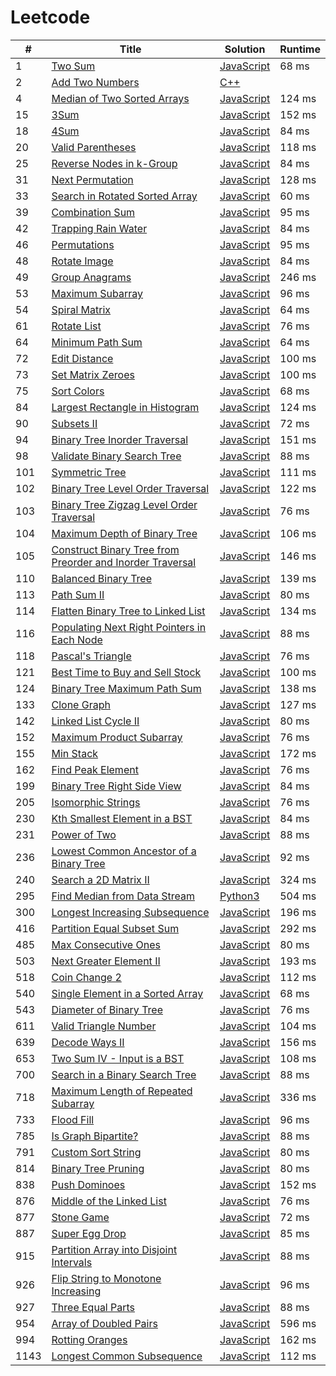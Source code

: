 # Leetcode

| # | Title | Solution | Runtime |
|---| ----- | -------- | ------- |
|1|[ Two Sum](https://leetcode.com/problems/two-sum/)|[JavaScript](./solutions/1.%20Two%20Sum.js)|68 ms|
|2|[ Add Two Numbers](https://leetcode.com/problems/add-two-numbers/)|[C++](./solutions/2.%20Add%20Two%20Numbers.cpp)||
|4|[ Median of Two Sorted Arrays](https://leetcode.com/problems/median-of-two-sorted-arrays/)|[JavaScript](./solutions/4.%20Median%20of%20Two%20Sorted%20Arrays.js)|124 ms|
|15|[ 3Sum](https://leetcode.com/problems/3sum/)|[JavaScript](./solutions/15.%203Sum.js)|152 ms|
|18|[ 4Sum](https://leetcode.com/problems/4sum/)|[JavaScript](./solutions/18.%204Sum.js)|84 ms|
|20|[ Valid Parentheses](https://leetcode.com/problems/valid-parentheses/)|[JavaScript](./solutions/20.%20Valid%20Parentheses.js)|118 ms|
|25|[ Reverse Nodes in k-Group](https://leetcode.com/problems/reverse-nodes-in-k-group/)|[JavaScript](./solutions/25.%20Reverse%20Nodes%20in%20k-Group.js)|84 ms|
|31|[ Next Permutation](https://leetcode.com/problems/next-permutation/)|[JavaScript](./solutions/31.%20Next%20Permutation.js)|128 ms|
|33|[ Search in Rotated Sorted Array](https://leetcode.com/problems/search-in-rotated-sorted-array/)|[JavaScript](./solutions/33.%20Search%20in%20Rotated%20Sorted%20Array.js)|60 ms|
|39|[ Combination Sum](https://leetcode.com/problems/combination-sum/)|[JavaScript](./solutions/39.%20Combination%20Sum.js)|95 ms|
|42|[ Trapping Rain Water](https://leetcode.com/problems/trapping-rain-water/)|[JavaScript](./solutions/42.%20Trapping%20Rain%20Water.js)|84 ms|
|46|[ Permutations](https://leetcode.com/problems/permutations/)|[JavaScript](./solutions/46.%20Permutations.js)|95 ms|
|48|[ Rotate Image](https://leetcode.com/problems/rotate-image/)|[JavaScript](./solutions/48.%20Rotate%20Image.js)|84 ms|
|49|[ Group Anagrams](https://leetcode.com/problems/group-anagrams/)|[JavaScript](./solutions/49.%20Group%20Anagrams.js)|246 ms|
|53|[ Maximum Subarray](https://leetcode.com/problems/maximum-subarray/)|[JavaScript](./solutions/53.%20Maximum%20Subarray.js)|96 ms|
|54|[ Spiral Matrix](https://leetcode.com/problems/spiral-matrix/)|[JavaScript](./solutions/54.%20Spiral%20Matrix.js)|64 ms|
|61|[ Rotate List](https://leetcode.com/problems/rotate-list/)|[JavaScript](./solutions/61.%20Rotate%20List.js)|76 ms|
|64|[ Minimum Path Sum](https://leetcode.com/problems/minimum-path-sum/)|[JavaScript](./solutions/64.%20Minimum%20Path%20Sum.js)|64 ms|
|72|[ Edit Distance](https://leetcode.com/problems/edit-distance/)|[JavaScript](./solutions/72.%20Edit%20Distance.js)|100 ms|
|73|[ Set Matrix Zeroes](https://leetcode.com/problems/set-matrix-zeroes/)|[JavaScript](./solutions/73.%20Set%20Matrix%20Zeroes.js)|100 ms|
|75|[ Sort Colors](https://leetcode.com/problems/sort-colors/)|[JavaScript](./solutions/75.%20Sort%20Colors.js)|68 ms|
|84|[ Largest Rectangle in Histogram](https://leetcode.com/problems/largest-rectangle-in-histogram/)|[JavaScript](./solutions/84.%20Largest%20Rectangle%20in%20Histogram.js)|124 ms|
|90|[ Subsets II](https://leetcode.com/problems/subsets-ii/)|[JavaScript](./solutions/90.%20Subsets%20II.js)|72 ms|
|94|[ Binary Tree Inorder Traversal](https://leetcode.com/problems/binary-tree-inorder-traversal/)|[JavaScript](./solutions/94.%20Binary%20Tree%20Inorder%20Traversal.js)|151 ms|
|98|[ Validate Binary Search Tree](https://leetcode.com/problems/validate-binary-search-tree/)|[JavaScript](./solutions/98.%20Validate%20Binary%20Search%20Tree.js)|88 ms|
|101|[ Symmetric Tree](https://leetcode.com/problems/symmetric-tree/)|[JavaScript](./solutions/101.%20Symmetric%20Tree.js)|111 ms|
|102|[ Binary Tree Level Order Traversal](https://leetcode.com/problems/binary-tree-level-order-traversal/)|[JavaScript](./solutions/102.%20Binary%20Tree%20Level%20Order%20Traversal.js)|122 ms|
|103|[ Binary Tree Zigzag Level Order Traversal](https://leetcode.com/problems/binary-tree-zigzag-level-order-traversal/)|[JavaScript](./solutions/103.%20Binary%20Tree%20Zigzag%20Level%20Order%20Traversal.js)|76 ms|
|104|[ Maximum Depth of Binary Tree](https://leetcode.com/problems/maximum-depth-of-binary-tree/)|[JavaScript](./solutions/104.%20Maximum%20Depth%20of%20Binary%20Tree.js)|106 ms|
|105|[ Construct Binary Tree from Preorder and Inorder Traversal](https://leetcode.com/problems/construct-binary-tree-from-preorder-and-inorder-traversal/)|[JavaScript](./solutions/105.%20Construct%20Binary%20Tree%20from%20Preorder%20and%20Inorder%20Traversal.js)|146 ms|
|110|[ Balanced Binary Tree](https://leetcode.com/problems/balanced-binary-tree/)|[JavaScript](./solutions/110.%20Balanced%20Binary%20Tree.js)|139 ms|
|113|[ Path Sum II](https://leetcode.com/problems/path-sum-ii/)|[JavaScript](./solutions/113.%20Path%20Sum%20II.js)|80 ms|
|114|[ Flatten Binary Tree to Linked List](https://leetcode.com/problems/flatten-binary-tree-to-linked-list/)|[JavaScript](./solutions/114.%20Flatten%20Binary%20Tree%20to%20Linked%20List.js)|134 ms|
|116|[ Populating Next Right Pointers in Each Node](https://leetcode.com/problems/populating-next-right-pointers-in-each-node/)|[JavaScript](./solutions/116.%20Populating%20Next%20Right%20Pointers%20in%20Each%20Node.js)|88 ms|
|118|[ Pascal's Triangle](https://leetcode.com/problems/pascals-triangle/)|[JavaScript](./solutions/118.%20Pascal's%20Triangle.js)|76 ms|
|121|[ Best Time to Buy and Sell Stock](https://leetcode.com/problems/best-time-to-buy-and-sell-stock/)|[JavaScript](./solutions/121.%20Best%20Time%20to%20Buy%20and%20Sell%20Stock.js)|100 ms|
|124|[ Binary Tree Maximum Path Sum](https://leetcode.com/problems/binary-tree-maximum-path-sum/)|[JavaScript](./solutions/124.%20Binary%20Tree%20Maximum%20Path%20Sum.js)|138 ms|
|133|[ Clone Graph](https://leetcode.com/problems/clone-graph/)|[JavaScript](./solutions/133.%20Clone%20Graph.js)|127 ms|
|142|[ Linked List Cycle II](https://leetcode.com/problems/linked-list-cycle-ii/)|[JavaScript](./solutions/142.%20Linked%20List%20Cycle%20II.js)|80 ms|
|152|[ Maximum Product Subarray](https://leetcode.com/problems/maximum-product-subarray/)|[JavaScript](./solutions/152.%20Maximum%20Product%20Subarray.js)|76 ms|
|155|[ Min Stack](https://leetcode.com/problems/min-stack/)|[JavaScript](./solutions/155.%20Min%20Stack.js)|172 ms|
|162|[ Find Peak Element](https://leetcode.com/problems/find-peak-element/)|[JavaScript](./solutions/162.%20Find%20Peak%20Element.js)|76 ms|
|199|[ Binary Tree Right Side View](https://leetcode.com/problems/binary-tree-right-side-view/)|[JavaScript](./solutions/199.%20Binary%20Tree%20Right%20Side%20View.js)|84 ms|
|205|[ Isomorphic Strings](https://leetcode.com/problems/isomorphic-strings/)|[JavaScript](./solutions/205.%20Isomorphic%20Strings.js)|76 ms|
|230|[ Kth Smallest Element in a BST](https://leetcode.com/problems/kth-smallest-element-in-a-bst/)|[JavaScript](./solutions/230.%20Kth%20Smallest%20Element%20in%20a%20BST.js)|84 ms|
|231|[ Power of Two](https://leetcode.com/problems/power-of-two/)|[JavaScript](./solutions/231.%20Power%20of%20Two.js)|88 ms|
|236|[ Lowest Common Ancestor of a Binary Tree](https://leetcode.com/problems/lowest-common-ancestor-of-a-binary-tree/)|[JavaScript](./solutions/236.%20Lowest%20Common%20Ancestor%20of%20a%20Binary%20Tree.js)|92 ms|
|240|[ Search a 2D Matrix II](https://leetcode.com/problems/search-a-2d-matrix-ii/)|[JavaScript](./solutions/240.%20Search%20a%202D%20Matrix%20II.js)|324 ms|
|295|[ Find Median from Data Stream](https://leetcode.com/problems/find-median-from-data-stream/)|[Python3](./solutions/295.%20Find%20Median%20from%20Data%20Stream.py)|504 ms|
|300|[ Longest Increasing Subsequence](https://leetcode.com/problems/longest-increasing-subsequence/)|[JavaScript](./solutions/300.%20Longest%20Increasing%20Subsequence.js)|196 ms|
|416|[ Partition Equal Subset Sum](https://leetcode.com/problems/partition-equal-subset-sum/)|[JavaScript](./solutions/416.%20Partition%20Equal%20Subset%20Sum.js)|292 ms|
|485|[ Max Consecutive Ones](https://leetcode.com/problems/max-consecutive-ones/)|[JavaScript](./solutions/485.%20Max%20Consecutive%20Ones.js)|80 ms|
|503|[ Next Greater Element II](https://leetcode.com/problems/next-greater-element-ii/)|[JavaScript](./solutions/503.%20Next%20Greater%20Element%20II.js)|193 ms|
|518|[ Coin Change 2](https://leetcode.com/problems/coin-change-2/)|[JavaScript](./solutions/518.%20Coin%20Change%202.js)|112 ms|
|540|[ Single Element in a Sorted Array](https://leetcode.com/problems/single-element-in-a-sorted-array/)|[JavaScript](./solutions/540.%20Single%20Element%20in%20a%20Sorted%20Array.js)|68 ms|
|543|[ Diameter of Binary Tree](https://leetcode.com/problems/diameter-of-binary-tree/)|[JavaScript](./solutions/543.%20Diameter%20of%20Binary%20Tree.js)|76 ms|
|611|[ Valid Triangle Number](https://leetcode.com/problems/valid-triangle-number/)|[JavaScript](./solutions/611.%20Valid%20Triangle%20Number.js)|104 ms|
|639|[ Decode Ways II](https://leetcode.com/problems/decode-ways-ii/)|[JavaScript](./solutions/639.%20Decode%20Ways%20II.js)|156 ms|
|653|[ Two Sum IV - Input is a BST](https://leetcode.com/problems/two-sum-iv-input-is-a-bst/)|[JavaScript](./solutions/653.%20Two%20Sum%20IV%20-%20Input%20is%20a%20BST.js)|108 ms|
|700|[ Search in a Binary Search Tree](https://leetcode.com/problems/search-in-a-binary-search-tree/)|[JavaScript](./solutions/700.%20Search%20in%20a%20Binary%20Search%20Tree.js)|88 ms|
|718|[ Maximum Length of Repeated Subarray](https://leetcode.com/problems/maximum-length-of-repeated-subarray/)|[JavaScript](./solutions/718.%20Maximum%20Length%20of%20Repeated%20Subarray.js)|336 ms|
|733|[ Flood Fill](https://leetcode.com/problems/flood-fill/)|[JavaScript](./solutions/733.%20Flood%20Fill.js)|96 ms|
|785|[ Is Graph Bipartite?](https://leetcode.com/problems/is-graph-bipartite/)|[JavaScript](./solutions/785.%20Is%20Graph%20Bipartite%3F.js)|88 ms|
|791|[ Custom Sort String](https://leetcode.com/problems/custom-sort-string/)|[JavaScript](./solutions/791.%20Custom%20Sort%20String.js)|80 ms|
|814|[ Binary Tree Pruning](https://leetcode.com/problems/binary-tree-pruning/)|[JavaScript](./solutions/814.%20Binary%20Tree%20Pruning.js)|80 ms|
|838|[ Push Dominoes](https://leetcode.com/problems/push-dominoes/)|[JavaScript](./solutions/838.%20Push%20Dominoes.js)|152 ms|
|876|[ Middle of the Linked List](https://leetcode.com/problems/middle-of-the-linked-list/)|[JavaScript](./solutions/876.%20Middle%20of%20the%20Linked%20List.js)|76 ms|
|877|[ Stone Game](https://leetcode.com/problems/stone-game/)|[JavaScript](./solutions/877.%20Stone%20Game.js)|72 ms|
|887|[ Super Egg Drop](https://leetcode.com/problems/super-egg-drop/)|[JavaScript](./solutions/887.%20Super%20Egg%20Drop.js)|85 ms|
|915|[ Partition Array into Disjoint Intervals](https://leetcode.com/problems/partition-array-into-disjoint-intervals/)|[JavaScript](./solutions/915.%20Partition%20Array%20into%20Disjoint%20Intervals.js)|88 ms|
|926|[ Flip String to Monotone Increasing](https://leetcode.com/problems/flip-string-to-monotone-increasing/)|[JavaScript](./solutions/926.%20Flip%20String%20to%20Monotone%20Increasing.js)|96 ms|
|927|[ Three Equal Parts](https://leetcode.com/problems/three-equal-parts/)|[JavaScript](./solutions/927.%20Three%20Equal%20Parts.js)|88 ms|
|954|[ Array of Doubled Pairs](https://leetcode.com/problems/array-of-doubled-pairs/)|[JavaScript](./solutions/954.%20Array%20of%20Doubled%20Pairs.js)|596 ms|
|994|[ Rotting Oranges](https://leetcode.com/problems/rotting-oranges/)|[JavaScript](./solutions/994.%20Rotting%20Oranges.js)|162 ms|
|1143|[ Longest Common Subsequence](https://leetcode.com/problems/longest-common-subsequence/)|[JavaScript](./solutions/1143.%20Longest%20Common%20Subsequence.js)|112 ms|
